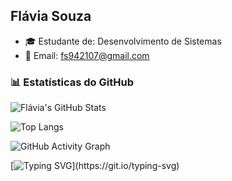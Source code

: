 ## Flávia Souza

- 🎓 Estudante de: Desenvolvimento de Sistemas  
- 📧 Email: fs942107@gmail.com  

### 📊 Estatísticas do GitHub  

![Flávia's GitHub Stats](https://github-readme-stats.vercel.app/api?username=FS-dev7&show_icons=true&theme=radical)  

![Top Langs](https://github-readme-stats.vercel.app/api/top-langs/?username=FS-dev7&layout=compact&theme=radical)  

![GitHub Activity Graph](https://github-readme-activity-graph.cyclic.app/graph?username=FS-dev7&theme=dracula)  

[![Typing SVG](https://readme-typing-svg.demolab.com?font=Fira+Code&weight=600&size=20&pause=1000&color=F71AFA&width=450&lines=Bem-vinda+ao+meu+GitHub!;Sou+apaixonada+por+tecnologia!;Estudante+de+Desenvolvimento+de+Sistemas.)](https://git.io/typing-svg)



